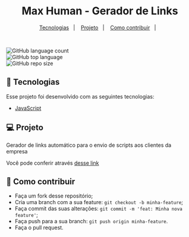 
<h1 align="center">
    Max Human - Gerador de Links
</h1>
    
<p align="center">
  <a href="#-tecnologias">Tecnologias</a>&nbsp;&nbsp;&nbsp;|&nbsp;&nbsp;&nbsp;
  <a href="#-projeto">Projeto</a>&nbsp;&nbsp;&nbsp;|&nbsp;&nbsp;&nbsp;
  <a href="#-como-contribuir">Como contribuir</a>&nbsp;&nbsp;&nbsp;|&nbsp;&nbsp;&nbsp;
</p>

<br>

![GitHub language count](https://img.shields.io/github/languages/count/danielbgc/maxhuman-wpp)
<br>
![GitHub top language](https://img.shields.io/github/languages/top/danielbgc/maxhuman-wpp)
<br>
![GitHub repo size](https://img.shields.io/github/repo-size/danielbgc/maxhuman-wpp)
<br>

## 🚀 Tecnologias

Esse projeto foi desenvolvido com as seguintes tecnologias:

- [JavaScript](https://www.w3schools.com/js/default.asp)

## 💻 Projeto

Gerador de links automático para o envio de scripts aos clientes da empresa

Você pode conferir através <a href="https://danielbgc.github.io/maxhuman-wpp/" target="_blank"> desse link </a> 

## 🤔 Como contribuir

- Faça um fork desse repositório;
- Cria uma branch com a sua feature: `git checkout -b minha-feature`;
- Faça commit das suas alterações: `git commit -m 'feat: Minha nova feature'`;
- Faça push para a sua branch: `git push origin minha-feature`.
- Faça o pull request.




